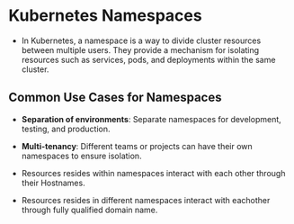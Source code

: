 # Kubernetes Namespaces

- In Kubernetes, a namespace is a way to divide cluster resources between multiple users.  They provide a mechanism for isolating resources such as services, pods, and deployments within the same cluster.

## Common Use Cases for Namespaces
- **Separation of environments**: Separate namespaces for development, testing, and production.
- **Multi-tenancy**: Different teams or projects can have their own namespaces to ensure isolation.

- Resources resides within namespaces interact with each other through their Hostnames.
- Resources resides in different namespaces interact with eachother through fully qualified domain name.